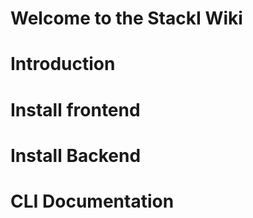 Welcome to the StackI Wiki
==========================

# Introduction

# Install frontend

# Install Backend

# CLI Documentation

